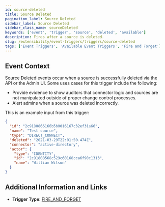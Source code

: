 ```yaml
---
id: source-deleted
title: Source Deleted
pagination_label: Source Deleted
sidebar_label: Source Deleted
sidebar_class_name: sourceDeleted
keywords: ['event', 'trigger', 'source', 'deleted', 'available']
description: Fires after a source is deleted.
slug: /extensibility/event-triggers/triggers/source-deleted
tags: ['Event Triggers', 'Available Event Triggers', 'Fire and Forget']
---
```


## Event Context

Source Deleted events occur when a source is successfully deleted via the API or the Admin UI. Some uses cases for this trigger include the following:

- Provide evidence to show auditors that connector logic and sources are not manipulated outside of proper change control processes.
- Alert admins when a source was deleted incorrectly.

This is an example input from this trigger:

```json
{
  "id": "2c9180866166b5b0016167c32ef31a66",
  "name": "Test source",
  "type": "DIRECT_CONNECT",
  "deleted": "2021-03-29T22:01:50.474Z",
  "connector": "active-directory",
  "actor": {
    "type": "IDENTITY",
    "id": "2c91808568c529c60168cca6f90c1313",
    "name": "William Wilson"
  }
}
```

## Additional Information and Links

- **Trigger Type**: [FIRE_AND_FORGET](../trigger-types.md#fire-and-forget)
<!-- [Input schema](https://developer.sailpoint.com/apis/beta/#section/Source-Deleted-Event-Trigger-Input) -->
